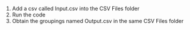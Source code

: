 1. Add a csv called Input.csv into the CSV Files folder
2. Run the code
3. Obtain the groupings named Output.csv in the same CSV Files folder
